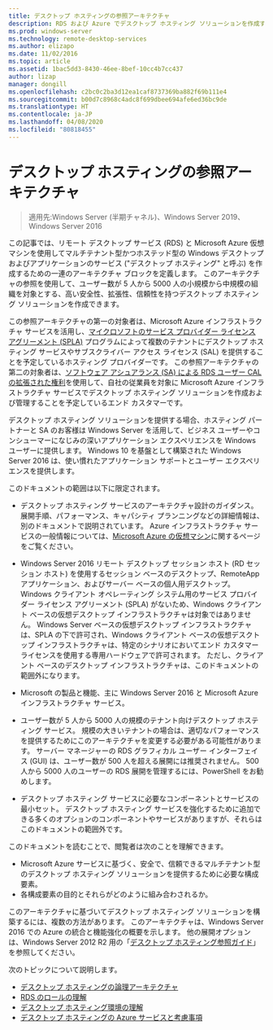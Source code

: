 ```yaml
---
title: デスクトップ ホスティングの参照アーキテクチャ
description: RDS および Azure でデスクトップ ホスティング ソリューションを作成するためのアーキテクチャに関するガイダンス。
ms.prod: windows-server
ms.technology: remote-desktop-services
ms.author: elizapo
ms.date: 11/02/2016
ms.topic: article
ms.assetid: 1bac5dd3-8430-46ee-8bef-10cc4b7cc437
author: lizap
manager: dongill
ms.openlocfilehash: c2bc0c2ba3d12ea1caf8737369ba882f69b111e4
ms.sourcegitcommit: b00d7c8968c4adc8f699dbee694afe6ed36bc9de
ms.translationtype: HT
ms.contentlocale: ja-JP
ms.lasthandoff: 04/08/2020
ms.locfileid: "80818455"
---
```

# <a name="desktop-hosting-reference-architecture"></a>デスクトップ ホスティングの参照アーキテクチャ

>適用先:Windows Server (半期チャネル)、Windows Server 2019、Windows Server 2016

この記事では、リモート デスクトップ サービス (RDS) と Microsoft Azure 仮想マシンを使用してマルチテナント型かつホステッド型の Windows デスクトップおよびアプリケーションのサービス ("デスクトップ ホスティング" と呼ぶ) を作成するための一連のアーキテクチャ ブロックを定義します。 このアーキテクチャの参照を使用して、ユーザー数が 5 人から 5000 人の小規模から中規模の組織を対象とする、高い安全性、拡張性、信頼性を持つデスクトップ ホスティング ソリューションを作成できます。    
  
この参照アーキテクチャの第一の対象者は、Microsoft Azure インフラストラクチャ サービスを活用し、[マイクロソフトのサービス プロバイダー ライセンス アグリーメント (SPLA)](https://www.microsoft.com/hosting/en/us/licensing/splabenefits.aspx) プログラムによって複数のテナントにデスクトップ ホスティング サービスやサブスクライバー アクセス ライセンス (SAL) を提供することを予定しているホスティング プロバイダーです。 この参照アーキテクチャの第二の対象者は、[ソフトウェア アシュアランス (SA) による RDS ユーザー CAL の拡張された権利](https://download.microsoft.com/download/6/B/A/6BA3215A-C8B5-4AD1-AA8E-6C93606A4CFB/Windows_Server_2012_R2_Remote_Desktop_Services_Licensing_Datasheet.pdf)を使用して、自社の従業員を対象に Microsoft Azure インフラストラクチャ サービスでデスクトップ ホスティング ソリューションを作成および管理することを予定しているエンド カスタマーです。   
  
デスクトップ ホスティング ソリューションを提供する場合、ホスティング パートナーと SA のお客様は Windows Server を活用して、ビジネス ユーザーやコンシューマーになじみの深いアプリケーション エクスペリエンスを Windows ユーザーに提供します。 Windows 10 を基盤として構築された Windows Server 2016 は、使い慣れたアプリケーション サポートとユーザー エクスペリエンスを提供します。    
  
このドキュメントの範囲は以下に限定されます。   
  
* デスクトップ ホスティング サービスのアーキテクチャ設計のガイダンス。 展開手順、パフォーマンス、キャパシティ プランニングなどの詳細情報は、別のドキュメントで説明されています。 Azure インフラストラクチャ サービスの一般情報については、[Microsoft Azure の仮想マシン](https://azure.microsoft.com/documentation/services/virtual-machines/)に関するページをご覧ください。   
  
* Windows Server 2016 リモート デスクトップ セッション ホスト (RD セッション ホスト) を使用するセッション ベースのデスクトップ、RemoteApp アプリケーション、およびサーバー ベースの個人用デスクトップ。 Windows クライアント オペレーティング システム用のサービス プロバイダー ライセンス アグリーメント (SPLA) がないため、Windows クライアント ベースの仮想デスクトップ インフラストラクチャは対象ではありません。 Windows Server ベースの仮想デスクトップ インフラストラクチャは、SPLA の下で許可され、Windows クライアント ベースの仮想デスクトップ インフラストラクチャは、特定のシナリオにおいてエンド カスタマー ライセンスを使用する専用ハードウェアで許可されます。 ただし、クライアント ベースのデスクトップ インフラストラクチャは、このドキュメントの範囲外になります。   
  
* Microsoft の製品と機能、主に Windows Server 2016 と Microsoft Azure インフラストラクチャ サービス。   
  
* ユーザー数が 5 人から 5000 人の規模のテナント向けデスクトップ ホスティング サービス。   規模の大きいテナントの場合は、適切なパフォーマンスを提供するためにこのアーキテクチャを変更する必要がある可能性があります。 サーバー マネージャーの RDS グラフィカル ユーザー インターフェイス (GUI) は、ユーザー数が 500 人を超える展開には推奨されません。 500 人から 5000 人のユーザーの RDS 展開を管理するには、PowerShell をお勧めします。   
  
* デスクトップ ホスティング サービスに必要なコンポーネントとサービスの最小セット。 デスクトップ ホスティング サービスを強化するために追加できる多くのオプションのコンポーネントやサービスがありますが、それらはこのドキュメントの範囲外です。    
  
このドキュメントを読むことで、閲覧者は次のことを理解できます。   
- Microsoft Azure サービスに基づく、安全で、信頼できるマルチテナント型のデスクトップ ホスティング ソリューションを提供するために必要な構成要素。  
- 各構成要素の目的とそれらがどのように組み合わされるか。  
  
このアーキテクチャに基づいてデスクトップ ホスティング ソリューションを構築するには、複数の方法があります。 このアーキテクチャは、Windows Server 2016 での Azure の統合と機能強化の概要を示します。 他の展開オプションは、Windows Server 2012 R2 用の「[デスクトップ ホスティング参照ガイド](https://go.microsoft.com/fwlink/p/?LinkId=517389)」を参照してください。    
  
次のトピックについて説明します。  
- [デスクトップ ホスティングの論理アーキテクチャ](Desktop-hosting-logical-architecture.md)  
- [RDS のロールの理解](Understanding-RDS-roles.md)
- [デスクトップ ホスティング環境の理解](Understanding-the-desktop-hosting-environment.md)  
- [デスクトップ ホスティングの Azure サービスと考慮事項](Azure-services-and-considerations-for-desktop-hosting.md)
  
 


